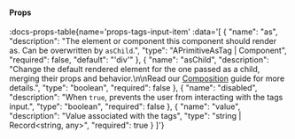 <!-- This file was automatic generated. Do not edit it manually -->

#### Props
:docs-props-table{name='props-tags-input-item' :data='[
  {
    "name": "as",
    "description": "The element or component this component should render as. Can be overwritten by `asChild`.",
    "type": "APrimitiveAsTag | Component",
    "required": false,
    "default": "\'div\'"
  },
  {
    "name": "asChild",
    "description": "Change the default rendered element for the one passed as a child, merging their props and behavior.\\n\\nRead our [Composition](https://akar.vinicunca.dev/core/guides/composition) guide for more details.",
    "type": "boolean",
    "required": false
  },
  {
    "name": "disabled",
    "description": "When `true`, prevents the user from interacting with the tags input.",
    "type": "boolean",
    "required": false
  },
  {
    "name": "value",
    "description": "Value associated with the tags",
    "type": "string | Record<string, any>",
    "required": true
  }
]'} 
